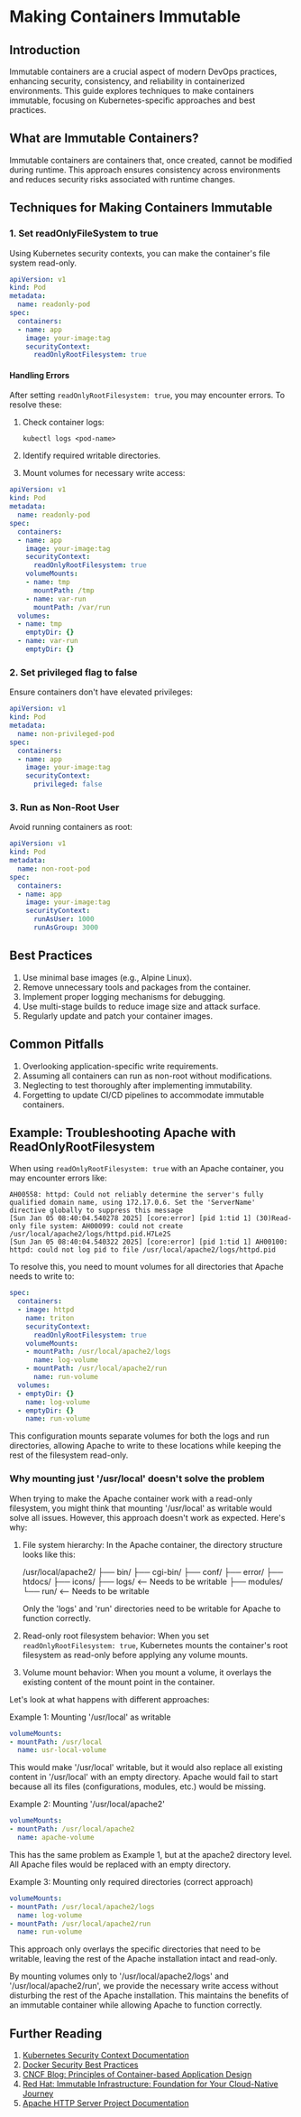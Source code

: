 # Making Containers Immutable

## Introduction

Immutable containers are a crucial aspect of modern DevOps practices, enhancing security, consistency, and reliability in containerized environments. This guide explores techniques to make containers immutable, focusing on Kubernetes-specific approaches and best practices.

## What are Immutable Containers?

Immutable containers are containers that, once created, cannot be modified during runtime. This approach ensures consistency across environments and reduces security risks associated with runtime changes.

## Techniques for Making Containers Immutable

### 1. Set readOnlyFileSystem to true

Using Kubernetes security contexts, you can make the container's file system read-only.

```yaml
apiVersion: v1
kind: Pod
metadata:
  name: readonly-pod
spec:
  containers:
  - name: app
    image: your-image:tag
    securityContext:
      readOnlyRootFilesystem: true
```

#### Handling Errors

After setting `readOnlyRootFilesystem: true`, you may encounter errors. To resolve these:

1. Check container logs:
   ```
   kubectl logs <pod-name>
   ```

2. Identify required writable directories.

3. Mount volumes for necessary write access:

```yaml
apiVersion: v1
kind: Pod
metadata:
  name: readonly-pod
spec:
  containers:
  - name: app
    image: your-image:tag
    securityContext:
      readOnlyRootFilesystem: true
    volumeMounts:
    - name: tmp
      mountPath: /tmp
    - name: var-run
      mountPath: /var/run
  volumes:
  - name: tmp
    emptyDir: {}
  - name: var-run
    emptyDir: {}
```

### 2. Set privileged flag to false

Ensure containers don't have elevated privileges:

```yaml
apiVersion: v1
kind: Pod
metadata:
  name: non-privileged-pod
spec:
  containers:
  - name: app
    image: your-image:tag
    securityContext:
      privileged: false
```

### 3. Run as Non-Root User

Avoid running containers as root:

```yaml
apiVersion: v1
kind: Pod
metadata:
  name: non-root-pod
spec:
  containers:
  - name: app
    image: your-image:tag
    securityContext:
      runAsUser: 1000
      runAsGroup: 3000
```

## Best Practices

1. Use minimal base images (e.g., Alpine Linux).
2. Remove unnecessary tools and packages from the container.
3. Implement proper logging mechanisms for debugging.
4. Use multi-stage builds to reduce image size and attack surface.
5. Regularly update and patch your container images.

## Common Pitfalls

1. Overlooking application-specific write requirements.
2. Assuming all containers can run as non-root without modifications.
3. Neglecting to test thoroughly after implementing immutability.
4. Forgetting to update CI/CD pipelines to accommodate immutable containers.

## Example: Troubleshooting Apache with ReadOnlyRootFilesystem

When using `readOnlyRootFilesystem: true` with an Apache container, you may encounter errors like:

```
AH00558: httpd: Could not reliably determine the server's fully qualified domain name, using 172.17.0.6. Set the 'ServerName' directive globally to suppress this message
[Sun Jan 05 08:40:04.540278 2025] [core:error] [pid 1:tid 1] (30)Read-only file system: AH00099: could not create /usr/local/apache2/logs/httpd.pid.H7Le2S
[Sun Jan 05 08:40:04.540322 2025] [core:error] [pid 1:tid 1] AH00100: httpd: could not log pid to file /usr/local/apache2/logs/httpd.pid
```

To resolve this, you need to mount volumes for all directories that Apache needs to write to:

```yaml
spec:
  containers:
  - image: httpd
    name: triton
    securityContext:
      readOnlyRootFilesystem: true
    volumeMounts:
    - mountPath: /usr/local/apache2/logs
      name: log-volume
    - mountPath: /usr/local/apache2/run
      name: run-volume
  volumes:
  - emptyDir: {}
    name: log-volume
  - emptyDir: {}
    name: run-volume
```

This configuration mounts separate volumes for both the logs and run directories, allowing Apache to write to these locations while keeping the rest of the filesystem read-only.

### Why mounting just '/usr/local' doesn't solve the problem

When trying to make the Apache container work with a read-only filesystem, you might think that mounting '/usr/local' as writable would solve all issues. However, this approach doesn't work as expected. Here's why:

1. File system hierarchy: In the Apache container, the directory structure looks like this:

   /usr/local/apache2/
   ├── bin/
   ├── cgi-bin/
   ├── conf/
   ├── error/
   ├── htdocs/
   ├── icons/
   ├── logs/  <-- Needs to be writable
   ├── modules/
   └── run/   <-- Needs to be writable

   Only the 'logs' and 'run' directories need to be writable for Apache to function correctly.

2. Read-only root filesystem behavior: When you set `readOnlyRootFilesystem: true`, Kubernetes mounts the container's root filesystem as read-only before applying any volume mounts.

3. Volume mount behavior: When you mount a volume, it overlays the existing content of the mount point in the container.

Let's look at what happens with different approaches:

Example 1: Mounting '/usr/local' as writable

```yaml
volumeMounts:
- mountPath: /usr/local
  name: usr-local-volume
```

This would make '/usr/local' writable, but it would also replace all existing content in '/usr/local' with an empty directory. Apache would fail to start because all its files (configurations, modules, etc.) would be missing.

Example 2: Mounting '/usr/local/apache2'

```yaml
volumeMounts:
- mountPath: /usr/local/apache2
  name: apache-volume
```

This has the same problem as Example 1, but at the apache2 directory level. All Apache files would be replaced with an empty directory.

Example 3: Mounting only required directories (correct approach)

```yaml
volumeMounts:
- mountPath: /usr/local/apache2/logs
  name: log-volume
- mountPath: /usr/local/apache2/run
  name: run-volume
```
This approach only overlays the specific directories that need to be writable, leaving the rest of the Apache installation intact and read-only.

By mounting volumes only to '/usr/local/apache2/logs' and '/usr/local/apache2/run', we provide the necessary write access without disturbing the rest of the Apache installation. This maintains the benefits of an immutable container while allowing Apache to function correctly.

## Further Reading

1. [Kubernetes Security Context Documentation](https://kubernetes.io/docs/tasks/configure-pod-container/security-context/)
2. [Docker Security Best Practices](https://docs.docker.com/develop/security-best-practices/)
3. [CNCF Blog: Principles of Container-based Application Design](https://www.cncf.io/blog/2017/11/28/12-fractured-apps-12-factor-app-cloud-native-microservices-world/)
4. [Red Hat: Immutable Infrastructure: Foundation for Your Cloud-Native Journey](https://www.redhat.com/en/blog/immutable-infrastructure-foundation-your-cloud-native-journey)
5. [Apache HTTP Server Project Documentation](https://httpd.apache.org/docs/)
